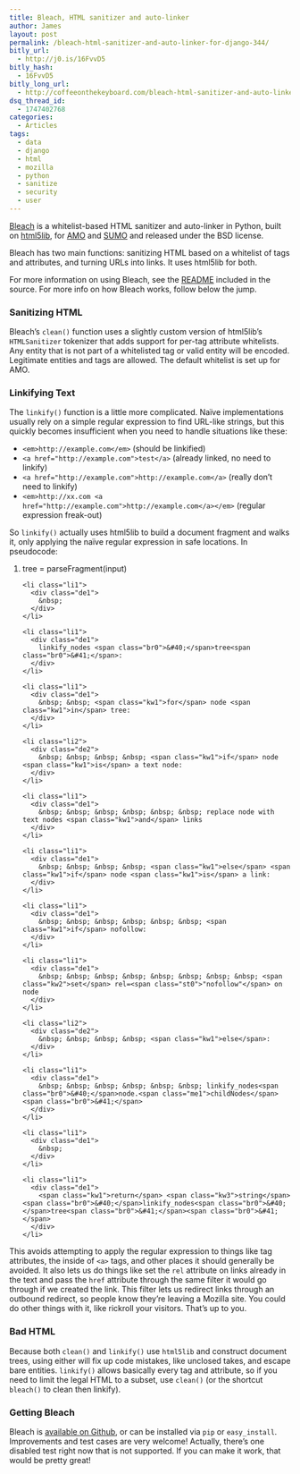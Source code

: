 ```yaml
---
title: Bleach, HTML sanitizer and auto-linker
author: James
layout: post
permalink: /bleach-html-sanitizer-and-auto-linker-for-django-344/
bitly_url:
  - http://j0.is/16FvvD5
bitly_hash:
  - 16FvvD5
bitly_long_url:
  - http://coffeeonthekeyboard.com/bleach-html-sanitizer-and-auto-linker-for-django-344/
dsq_thread_id:
  - 1747402768
categories:
  - Articles
tags:
  - data
  - django
  - html
  - mozilla
  - python
  - sanitize
  - security
  - user
---
```

[Bleach][1] is a whitelist-based HTML sanitizer and auto-linker in Python, built on [html5lib][2], for [AMO][3] and [SUMO][4] and released under the BSD license.

Bleach has two main functions: sanitizing HTML based on a whitelist of tags and attributes, and turning URLs into links. It uses html5lib for both.

For more information on using Bleach, see the [README][5] included in the source. For more info on how Bleach works, follow below the jump.<!--more-->

### Sanitizing HTML

Bleach&#8217;s `clean()` function uses a slightly custom version of html5lib&#8217;s `HTMLSanitizer` tokenizer that adds support for per-tag attribute whitelists. Any entity that is not part of a whitelisted tag or valid entity will be encoded. Legitimate entities and tags are allowed. The default whitelist is set up for AMO.

### Linkifying Text

The `linkify()` function is a little more complicated. Naïve implementations usually rely on a simple regular expression to find URL-like strings, but this quickly becomes insufficient when you need to handle situations like these:

  * `<em>http://example.com</em>` (should be linkified)
  * `<a href="http://example.com">test</a>` (already linked, no need to linkify)
  * `<a href="http://example.com">http://example.com</a>` (really don&#8217;t need to linkify)
  * `<em>http://xx.com <a href="http://example.com">http://example.com</a></em>` (regular expression freak-out)

So `linkify()` actually uses html5lib to build a document fragment and walks it, only applying the naïve regular expression in safe locations. In pseudocode:

<div class="dean_ch" style="white-space: wrap;">
  <ol>
    <li class="li1">
      <div class="de1">
        tree = parseFragment<span class="br0">&#40;</span><span class="kw2">input</span><span class="br0">&#41;</span>
      </div>
    </li>
    
    <li class="li1">
      <div class="de1">
        &nbsp;
      </div>
    </li>
    
    <li class="li1">
      <div class="de1">
        linkify_nodes <span class="br0">&#40;</span>tree<span class="br0">&#41;</span>:
      </div>
    </li>
    
    <li class="li1">
      <div class="de1">
        &nbsp; &nbsp; <span class="kw1">for</span> node <span class="kw1">in</span> tree:
      </div>
    </li>
    
    <li class="li2">
      <div class="de2">
        &nbsp; &nbsp; &nbsp; &nbsp; <span class="kw1">if</span> node <span class="kw1">is</span> a text node:
      </div>
    </li>
    
    <li class="li1">
      <div class="de1">
        &nbsp; &nbsp; &nbsp; &nbsp; &nbsp; &nbsp; replace node with text nodes <span class="kw1">and</span> links
      </div>
    </li>
    
    <li class="li1">
      <div class="de1">
        &nbsp; &nbsp; &nbsp; &nbsp; <span class="kw1">else</span> <span class="kw1">if</span> node <span class="kw1">is</span> a link:
      </div>
    </li>
    
    <li class="li1">
      <div class="de1">
        &nbsp; &nbsp; &nbsp; &nbsp; &nbsp; &nbsp; <span class="kw1">if</span> nofollow:
      </div>
    </li>
    
    <li class="li1">
      <div class="de1">
        &nbsp; &nbsp; &nbsp; &nbsp; &nbsp; &nbsp; &nbsp; &nbsp; <span class="kw2">set</span> rel=<span class="st0">"nofollow"</span> on node
      </div>
    </li>
    
    <li class="li2">
      <div class="de2">
        &nbsp; &nbsp; &nbsp; &nbsp; <span class="kw1">else</span>:
      </div>
    </li>
    
    <li class="li1">
      <div class="de1">
        &nbsp; &nbsp; &nbsp; &nbsp; &nbsp; &nbsp; linkify_nodes<span class="br0">&#40;</span>node.<span class="me1">childNodes</span><span class="br0">&#41;</span>
      </div>
    </li>
    
    <li class="li1">
      <div class="de1">
        &nbsp;
      </div>
    </li>
    
    <li class="li1">
      <div class="de1">
        <span class="kw1">return</span> <span class="kw3">string</span><span class="br0">&#40;</span>linkify_nodes<span class="br0">&#40;</span>tree<span class="br0">&#41;</span><span class="br0">&#41;</span>
      </div>
    </li>
  </ol>
</div>

This avoids attempting to apply the regular expression to things like tag attributes, the inside of `<a>` tags, and other places it should generally be avoided. It also lets us do things like set the `rel` attribute on links already in the text and pass the `href` attribute through the same filter it would go through if we created the link. This filter lets us redirect links through an outbound redirect, so people know they&#8217;re leaving a Mozilla site. You could do other things with it, like rickroll your visitors. That&#8217;s up to you.

### Bad HTML

Because both `clean()` and `linkify()` use `html5lib` and construct document trees, using either will fix up code mistakes, like unclosed takes, and escape bare entities. `linkify()` allows basically every tag and attribute, so if you need to limit the legal HTML to a subset, use `clean()` (or the shortcut `bleach()` to clean then linkify).

### Getting Bleach

Bleach is [available on Github][1], or can be installed via `pip` or `easy_install`. Improvements and test cases are very welcome! Actually, there&#8217;s one disabled test right now that is not supported. If you can make it work, that would be pretty great!

 [1]: http://github.com/jsocol/bleach
 [2]: http://code.google.com/p/html5lib/
 [3]: https://addons.mozilla.org/
 [4]: http://support.mozilla.com/
 [5]: http://github.com/jsocol/bleach/blob/master/README.rst